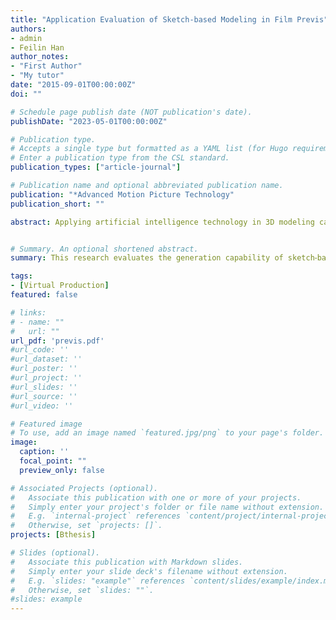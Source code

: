 ```yaml
---
title: "Application Evaluation of Sketch-based Modeling in Film Previs"
authors:
- admin
- Feilin Han
author_notes:
- "First Author"
- "My tutor"
date: "2015-09-01T00:00:00Z"
doi: ""

# Schedule page publish date (NOT publication's date).
publishDate: "2023-05-01T00:00:00Z"

# Publication type.
# Accepts a single type but formatted as a YAML list (for Hugo requirements).
# Enter a publication type from the CSL standard.
publication_types: ["article-journal"]

# Publication name and optional abbreviated publication name.
publication: "*Advanced Motion Picture Technology"
publication_short: ""

abstract: Applying artificial intelligence technology in 3D modeling can simplify the operation of 3D modeling and generate many 3D models in a rapid way. If combining storyboard with 3D modeling, artists can participate in Pre-Visualization, also known as PreViz, production. In recent years, sketch⁃based 3D modeling has been gradually applied to the rapid generation of digital assets. The authors propose a PreViz production process based on sketch⁃based modeling and game engine, and the sketch⁃based 3D modeling method is used to produce the digital assets. The geometric modeling experiment, human and animal modeling experiments, and user experience experiments were designed to analyse the outcomes. This re⁃ search invited 50 participants to conduct a semi⁃structured interview study for evaluating the process. The results showed that the process met the requirements of users' habits, and PreViz satisfied its co⁃creators. This research evaluates the generation capability of sketch⁃based modeling for PreViz production, and explores the potential of artificial intelligence generated content, which is usually named as AIGC, in digital film production.


# Summary. An optional shortened abstract.
summary: This research evaluates the generation capability of sketch⁃based modeling for PreViz production, and explores the potential of artificial intelligence generated content, which is usually named as AIGC, in digital film production.

tags:
- [Virtual Production]
featured: false

# links:
# - name: ""
#   url: ""
url_pdf: 'previs.pdf'
#url_code: ''
#url_dataset: ''
#url_poster: ''
#url_project: ''
#url_slides: ''
#url_source: ''
#url_video: ''

# Featured image
# To use, add an image named `featured.jpg/png` to your page's folder. 
image:
  caption: ''
  focal_point: ""
  preview_only: false

# Associated Projects (optional).
#   Associate this publication with one or more of your projects.
#   Simply enter your project's folder or file name without extension.
#   E.g. `internal-project` references `content/project/internal-project/index.md`.
#   Otherwise, set `projects: []`.
projects: [Bthesis]

# Slides (optional).
#   Associate this publication with Markdown slides.
#   Simply enter your slide deck's filename without extension.
#   E.g. `slides: "example"` references `content/slides/example/index.md`.
#   Otherwise, set `slides: ""`.
#slides: example
---
```


